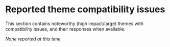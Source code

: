 # Reported theme compatibility issues

This section contains noteworthy (high impact/large) themes with compatibility issues, and their responses when available.

_None reported at this time_